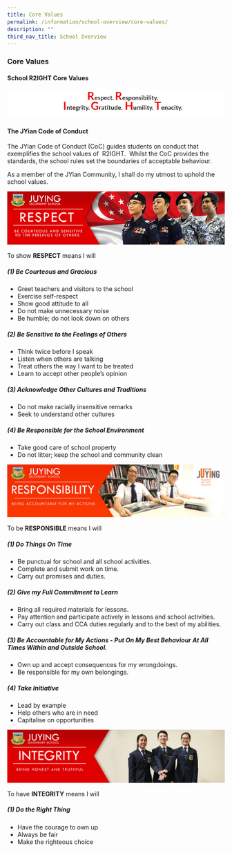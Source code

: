 ```yaml
---
title: Core Values
permalink: /information/school-overview/core-values/
description: ""
third_nav_title: School Overview
---
```

### **Core Values**
#### **School R2IGHT Core Values**
![](/images/core%20valyes.jpg)

#### **The JYian Code of Conduct**
The JYian Code of Conduct (CoC) guides students on conduct that exemplifies the school values of  R2IGHT.  Whilst the CoC provides the standards, the school rules set the boundaries of acceptable behaviour.  

As a member of the JYian Community, I shall do my utmost to uphold the school values.

![](/images/core%20values1.jpg)

To show **RESPECT** means I will

##### **(1) Be Courteous and Gracious**
* Greet teachers and visitors to the school
* Exercise self-respect
* Show good attitude to all
* Do not make unnecessary noise
* Be humble; do not look down on others

##### **(2) Be Sensitive to the Feelings of Others**
* Think twice before I speak
* Listen when others are talking
* Treat others the way I want to be treated
* Learn to accept other people’s opinion

##### **(3) Acknowledge Other Cultures and Traditions**
* Do not make racially insensitive remarks
* Seek to understand other cultures

##### **(4) Be Responsible for the School Environment**
* Take good care of school property
* Do not litter; keep the school and community clean

![](/images/core%20values2.jpg)

To be **RESPONSIBLE** means I will

##### **(1) Do Things On Time**
* Be punctual for school and all school activities.
* Complete and submit work on time.
* Carry out promises and duties.

##### **(2) Give my Full Commitment to Learn**
* Bring all required materials for lessons.
* Pay attention and participate actively in lessons and school activities.
* Carry out class and CCA duties regularly and to the best of my abilities.

##### **(3) Be Accountable for My Actions - Put On My Best Behaviour At All Times Within and Outside School.**
* Own up and accept consequences for my wrongdoings.
* Be responsible for my own belongings.

##### **(4) Take Initiative**
* Lead by example
* Help others who are in need
* Capitalise on opportunities

![](/images/core%20values3.jpg)

To have **INTEGRITY** means I will

##### **(1) Do the Right Thing**
*   Have the courage to own up
*   Always be fair
*   Make the righteous choice